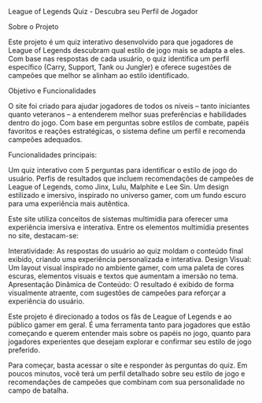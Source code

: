 League of Legends Quiz - Descubra seu Perfil de Jogador

Sobre o Projeto

Este projeto é um quiz interativo desenvolvido para que jogadores de League of Legends descubram qual estilo de jogo mais se adapta a eles. Com base nas respostas de cada usuário, o quiz identifica um perfil específico (Carry, Support, Tank ou Jungler) e oferece sugestões de campeões que melhor se alinham ao estilo identificado.


Objetivo e Funcionalidades

O site foi criado para ajudar jogadores de todos os níveis – tanto iniciantes quanto veteranos – a entenderem melhor suas preferências e habilidades dentro do jogo. Com base em perguntas sobre estilos de combate, papéis favoritos e reações estratégicas, o sistema define um perfil e recomenda campeões adequados.


Funcionalidades principais:

Um quiz interativo com 5 perguntas para identificar o estilo de jogo do usuário.
Perfis de resultados que incluem recomendações de campeões de League of Legends, como Jinx, Lulu, Malphite e Lee Sin.
Um design estilizado e imersivo, inspirado no universo gamer, com um fundo escuro para uma experiência mais autêntica.

Este site utiliza conceitos de sistemas multimídia para oferecer uma experiência imersiva e interativa. Entre os elementos multimídia presentes no site, destacam-se:

Interatividade: As respostas do usuário ao quiz moldam o conteúdo final exibido, criando uma experiência personalizada e interativa.
Design Visual: Um layout visual inspirado no ambiente gamer, com uma paleta de cores escuras, elementos visuais e textos que aumentam a imersão no tema.
Apresentação Dinâmica de Conteúdo: O resultado é exibido de forma visualmente atraente, com sugestões de campeões para reforçar a experiência do usuário.

Este projeto é direcionado a todos os fãs de League of Legends e ao público gamer em geral. É uma ferramenta tanto para jogadores que estão começando e querem entender mais sobre os papéis no jogo, quanto para jogadores experientes que desejam explorar e confirmar seu estilo de jogo preferido.

Para começar, basta acessar o site e responder às perguntas do quiz. Em poucos minutos, você terá um perfil detalhado sobre seu estilo de jogo e recomendações de campeões que combinam com sua personalidade no campo de batalha.

